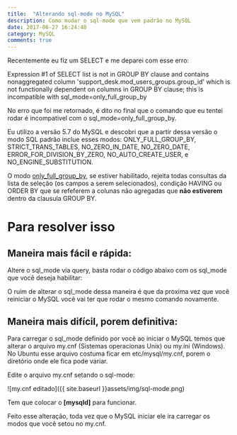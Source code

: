 ```yaml
---
title:  "Alterando sql-mode no MySQL"
description: Como mudar o sql-mode que vem padrão no MySQL
date: 2017-06-27 16:24:48
category: MySQL
comments: true
---
```


Recentemente eu fiz um <span class="code">SELECT</span> e me deparei com esse erro:

<div class="hljs">
	Expression #1 of SELECT list is not in GROUP BY clause and contains nonaggregated column 'support_desk.mod_users_groups.group_id' which is not functionally dependent on columns in GROUP BY clause; this is incompatible with sql_mode=only_full_group_by
</div>

No erro que foi me retornado, é dito no final que o comando que eu tentei rodar é incompativel com o <span class="code">sql_mode=only_full_group_by</span>. 

Eu utilizo a versão 5.7 do MySQL e descobri que a partir dessa versão o modo SQL padrão inclue esses modos: ONLY_FULL_GROUP_BY, STRICT_TRANS_TABLES, NO_ZERO_IN_DATE, NO_ZERO_DATE, ERROR_FOR_DIVISION_BY_ZERO, NO_AUTO_CREATE_USER, e NO_ENGINE_SUBSTITUTION.

O modo [only_full_group_by](https://dev.mysql.com/doc/refman/5.7/en/sql-mode.html#sqlmode_only_full_group_by), se estiver habilitado, rejeita todas consultas da lista de seleção (os campos a serem selecionados), condição <span class="code"> HAVING </span> ou <span class="code">ORDER BY</span> que se refeferem a colunas não agregadas que __não estiverem__ dentro da clausula <span class="code">GROUP BY</span>.

# Para resolver isso

## Maneira mais fácil e rápida:

Altere o <span class="code">sql_mode</span> via query, basta rodar o código abaixo com os <span class="code">sql_mode</span> que você deseja habilitar:
<script src="https://gist.github.com/LeandroLS/52326c05d7b021df451f1524c50dd02d.js"></script>

O ruim de alterar o <span class="code">sql_mode</span> dessa maneira é que da proxima vez que você reiniciar o MySQL você vai ter que rodar o mesmo comando novamente.

## Maneira mais difícil, porem definitiva:

Para carregar o <span class="code">sql_mode</span> definido por você ao iniciar o MySQL temos que alterar o arquivo my.cnf (Sistemas operacionas Unix) ou my.ini (Windows). No Ubuntu esse arquivo costuma ficar em etc/mysql/my.cnf, porem o diretório onde ele fica pode variar. 

Edite o arquivo my.cnf setando o sql-mode:

![my.cnf editado]({{ site.baseurl }}assets/img/sql-mode.png)

Tem que colocar o __[mysqld]__ para funcionar. 

Feito esse alteração, toda vez que o MySQL iniciar ele ira carregar os modos que você setou no my.cnf.

